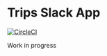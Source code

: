 Trips Slack App
============

[![CircleCI](https://circleci.com/gh/asiermarques/trips_slack_app/tree/main.svg?style=svg)](https://circleci.com/gh/asiermarques/trips_slack_app/tree/main)

Work in progress